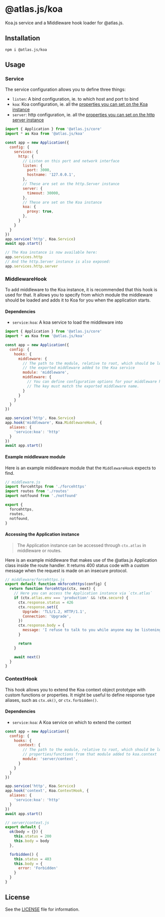[koa-settings]: http://koajs.com/#settings
[http-settings]: https://nodejs.org/api/http.html#http_class_http_server


# @atlas.js/koa

Koa.js service and a Middleware hook loader for @atlas.js.

## Installation

`npm i @atlas.js/koa`

## Usage

### Service

The service configuration allows you to define three things:

- `listen`: A bind configuration, ie. to which host and port to bind
- `koa`: Koa configuration, ie. all the [properties you can set on the Koa instance][koa-settings]
- `server`: http configuration, ie. all the [properties you can set on the http server instance][http-settings]

```js
import { Application } from '@atlas.js/core'
import * as Koa from '@atlas.js/koa'

const app = new Application({
  config: {
    services: {
      http: {
        // Listen on this port and network interface
        listen: {
          port: 3000,
          hostname: '127.0.0.1',
        },
        // These are set on the http.Server instance
        server: {
          timeout: 30000,
        },
        // These are set on the Koa instance
        koa: {
          proxy: true,
        },
      }
    }
  }
})
app.service('http', Koa.Service)
await app.start()

// The Koa instance is now available here:
app.services.http
// And the http.Server instance is also exposed:
app.services.http.server
```

### MiddlewareHook

To add middleware to the Koa instance, it is recommended that this hook is used for that. It allows you to specify from which module the middleware should be loaded and adds it to Koa for you when the application starts.

#### Dependencies

- `service:koa`: A koa service to load the middleware into

```js
import { Application } from '@atlas.js/core'
import * as Koa from '@atlas.js/koa'

const app = new Application({
  config: {
    hooks: {
      middleware: {
        // The path to the module, relative to root, which should be loaded and
        // the exported middleware added to the Koa service
        module: 'middleware',
        middleware: {
          // You can define configuration options for your middleware here.
          // The key must match the exported middleware name.
        }
      }
    }
  }
})

app.service('http', Koa.Service)
app.hook('middleware', Koa.MiddlewareHook, {
  aliases: {
    'service:koa': 'http'
  }
})
await app.start()
```

#### Example middleware module

Here is an example middleware module that the `MiddlewareHook` expects to find.

```js
// middleware.js
import forcehttps from './forcehttps'
import routes from './routes'
import notfound from './notfound'

export {
  forcehttps,
  routes,
  notfound,
}
```

#### Accessing the Application instance

> The Application instance can be accessed through `ctx.atlas` in middleware or routes.

Here is an example middleware that makes use of the @atlas.js Application class inside the route handler. It returns 400 status code with a custom message when the request is made on an insecure protocol.

```js
// middleware/forcehttps.js
export default function mkforcehttps(config) {
  return function forcehttps(ctx, next) {
    // Here you can access the Application instance via `ctx.atlas`
    if (ctx.atlas.env === 'production' && !ctx.secure) {
      ctx.response.status = 426
      ctx.response.set({
        Upgrade: 'TLS/1.2, HTTP/1.1',
        Connection: 'Upgrade',
      })
      ctx.response.body = {
        message: 'I refuse to talk to you while anyone may be listening.',
      }

      return
    }

    await next()
  }
}
```

### ContextHook

This hook allows you to extend the Koa context object prototype with custom functions or properties. It might be useful to define response type aliases, such as `ctx.ok()`, or `ctx.forbidden()`.

#### Dependencies

- `service:koa`: A Koa service on which to extend the context

```js
const app = new Application({
  config: {
    hooks: {
      context: {
        // The path to the module, relative to root, which should be loaded and
        // properties/functions from that module added to koa.context
        module: 'server/context',
      }
    }
  }
})

app.service('http', Koa.Service)
app.hook('context', Koa.ContextHook, {
  aliases: {
    'service:koa': 'http'
  }
})
await app.start()

// server/context.js
export default {
  ok(body = {}) {
    this.status = 200
    this.body = body
  },

  forbidden() {
    this.status = 403
    this.body = {
      error: 'Forbidden'
    }
  }
}
```

## License

See the [LICENSE](LICENSE) file for information.
